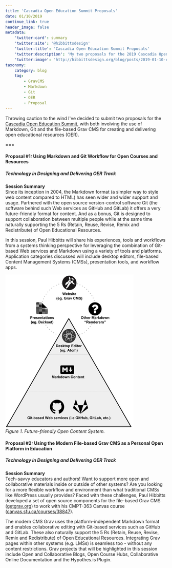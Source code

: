 ```yaml
---
title: 'Cascadia Open Education Summit Proposals'
date: 01/10/2019
continue_link: true
header_image: false
metadata:
    'twitter:card': summary
    'twitter:site': '@hibbittsdesign'
    'twitter:title': 'Cascadia Open Education Summit Proposals'
    'twitter:description': 'My two proposals for the 2019 Cascadia Open Education Summit'
    'twitter:image': 'http://hibbittsdesign.org/blog/posts/2019-01-10-cascadia-open-education-summit-proposals/markdown-git-workflow.png'
taxonomy:
    category: blog
    tag:
        - GravCMS
        - Markdown
        - Git
        - OER
        - Proposal
---
```


Throwing caution to the wind I've decided to submit two proposals for the [Cascadia Open Education Summit](https://bccampus.ca/event/cascadia-open-education-summit/), with both involving the use of Markdown, Git and the file-based Grav CMS for creating and delivering open educational resources (OER).

===

#### Proposal #1: Using Markdown and Git Workflow for Open Courses and Resources
##### Technology in Designing and Delivering OER Track

**Session Summary**  
Since its inception in 2004, the Markdown format (a simpler way to style web content compared to HTML) has seen wider and wider support and usage. Partnered with the open source version-control software Git (the software behind such Web services as GitHub and GitLab) it offers a very future-friendly format for content. And as a bonus, Git is designed to support collaboration between multiple people while at the same time naturally supporting the 5 Rs (Retain, Reuse, Revise, Remix and Redistribute) of Open Educational Resources.

In this session, Paul Hibbitts will share his experiences, tools and workflows from a systems thinking perspective for leveraging the combination of Git-based Web services and Markdown using a variety of tools and platforms. Application categories discussed will include desktop editors, file-based Content Management Systems (CMSs), presentation tools, and workflow apps.

![Future-friendly Open Content System](markdown-git-workflow.png)  
_Figure 1. Future-friendly Open Content System._

#### Proposal #2: Using the Modern File-based Grav CMS as a Personal Open Platform in Education
##### Technology in Designing and Delivering OER Track

**Session Summary**  
Tech-savvy educators and authors! Want to support more open and collaborative materials inside or outside of other systems? Are you looking for a more flexible workflow and environment than what traditional CMSs like WordPress usually provides? Faced with these challenges, Paul Hibbitts developed a set of open source components for the file-based Grav CMS ([getgrav.org](https:getgrav,org)) to work with his CMPT-363 Canvas course ([canvas.sfu.ca/courses/38847](https://canvas.sfu.ca/courses/38847)).

The modern CMS Grav uses the platform-independent Markdown format and enables collaborative editing with Git-based services such as GitHub and GitLab. These also naturally support the 5 Rs (Retain, Reuse, Revise, Remix and Redistribute) of Open Educational Resources. Integrating Grav pages within other systems (e.g. LMSs) is seamless too - without any content restrictions. Grav projects that will be highlighted in this session include Open and Collaborative Blogs, Open Course Hubs, Collaborative Online Documentation and the Hypothes.is Plugin.

